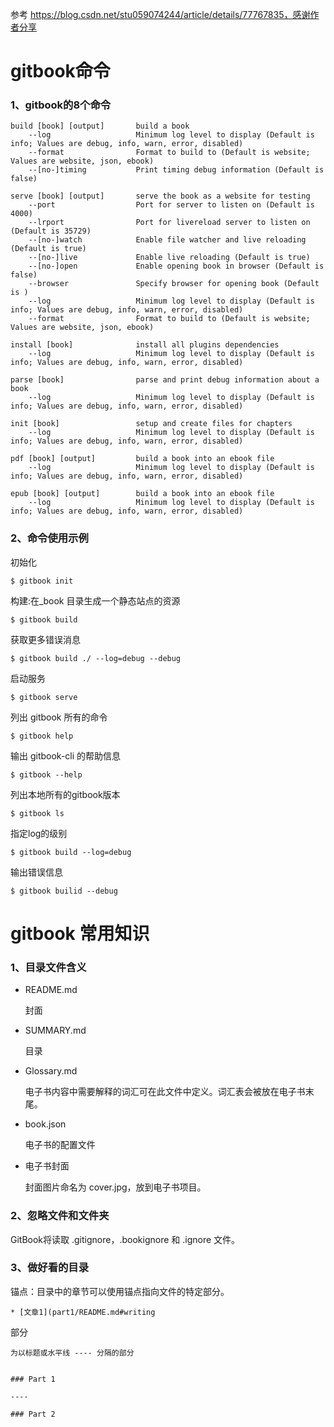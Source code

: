 参考 https://blog.csdn.net/stu059074244/article/details/77767835，感谢作者分享


# gitbook命令

### 1、gitbook的8个命令

    build [book] [output]       build a book
        --log                   Minimum log level to display (Default is info; Values are debug, info, warn, error, disabled)
        --format                Format to build to (Default is website; Values are website, json, ebook)
        --[no-]timing           Print timing debug information (Default is false)

    serve [book] [output]       serve the book as a website for testing
        --port                  Port for server to listen on (Default is 4000)
        --lrport                Port for livereload server to listen on (Default is 35729)
        --[no-]watch            Enable file watcher and live reloading (Default is true)
        --[no-]live             Enable live reloading (Default is true)
        --[no-]open             Enable opening book in browser (Default is false)
        --browser               Specify browser for opening book (Default is )
        --log                   Minimum log level to display (Default is info; Values are debug, info, warn, error, disabled)
        --format                Format to build to (Default is website; Values are website, json, ebook)

    install [book]              install all plugins dependencies
        --log                   Minimum log level to display (Default is info; Values are debug, info, warn, error, disabled)

    parse [book]                parse and print debug information about a book
        --log                   Minimum log level to display (Default is info; Values are debug, info, warn, error, disabled)

    init [book]                 setup and create files for chapters
        --log                   Minimum log level to display (Default is info; Values are debug, info, warn, error, disabled)

    pdf [book] [output]         build a book into an ebook file
        --log                   Minimum log level to display (Default is info; Values are debug, info, warn, error, disabled)

    epub [book] [output]        build a book into an ebook file
        --log                   Minimum log level to display (Default is info; Values are debug, info, warn, error, disabled)

### 2、命令使用示例

初始化

    $ gitbook init

构建:在_book 目录生成一个静态站点的资源 

    $ gitbook build

获取更多错误消息

    $ gitbook build ./ --log=debug --debug

启动服务

    $ gitbook serve

列出 gitbook 所有的命令

    $ gitbook help 
    
输出 gitbook-cli 的帮助信息

    $ gitbook --help

列出本地所有的gitbook版本
    
    $ gitbook ls
    
指定log的级别

    $ gitbook build --log=debug
    
输出错误信息

    $ gitbook builid --debug


# gitbook 常用知识

### 1、目录文件含义

 - README.md
 
    封面 
 
 - SUMMARY.md 
 
    目录

 - Glossary.md
 
    电子书内容中需要解释的词汇可在此文件中定义。词汇表会被放在电子书末尾。


 - book.json
 
    电子书的配置文件
    
 - 电子书封面
 
   封面图片命名为 cover.jpg，放到电子书项目。
   
   
### 2、忽略文件和文件夹
  GitBook将读取 .gitignore，.bookignore 和 .ignore 文件。
  
  
### 3、做好看的目录

锚点：目录中的章节可以使用锚点指向文件的特定部分。


    * [文章1](part1/README.md#writing
   
 部分
 
    为以标题或水平线 ---- 分隔的部分  
    
    
    ### Part 1
    
    ----
    
    ### Part 2



    

    

